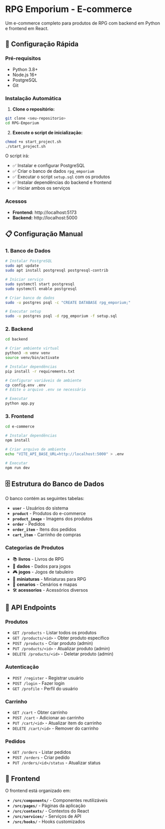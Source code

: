 # RPG Emporium - E-commerce

Um e-commerce completo para produtos de RPG com backend em Python e frontend em React.

## 🚀 Configuração Rápida

### Pré-requisitos
- Python 3.8+
- Node.js 16+
- PostgreSQL
- Git

### Instalação Automática

1. **Clone o repositório:**
```bash
git clone <seu-repositorio>
cd RPG-Emporium
```

2. **Execute o script de inicialização:**
```bash
chmod +x start_project.sh
./start_project.sh
```

O script irá:
- ✅ Instalar e configurar PostgreSQL
- ✅ Criar o banco de dados `rpg_emporium`
- ✅ Executar o script `setup.sql` com os produtos
- ✅ Instalar dependências do backend e frontend
- ✅ Iniciar ambos os serviços

### Acessos
- **Frontend:** http://localhost:5173
- **Backend:** http://localhost:5000

## 📋 Configuração Manual

### 1. Banco de Dados

```bash
# Instalar PostgreSQL
sudo apt update
sudo apt install postgresql postgresql-contrib

# Iniciar serviço
sudo systemctl start postgresql
sudo systemctl enable postgresql

# Criar banco de dados
sudo -u postgres psql -c "CREATE DATABASE rpg_emporium;"

# Executar setup
sudo -u postgres psql -d rpg_emporium -f setup.sql
```

### 2. Backend

```bash
cd backend

# Criar ambiente virtual
python3 -m venv venv
source venv/bin/activate

# Instalar dependências
pip install -r requirements.txt

# Configurar variáveis de ambiente
cp config.env .env
# Edite o arquivo .env se necessário

# Executar
python app.py
```

### 3. Frontend

```bash
cd e-commerce

# Instalar dependências
npm install

# Criar arquivo de ambiente
echo "VITE_API_BASE_URL=http://localhost:5000" > .env

# Executar
npm run dev
```

## 🗄️ Estrutura do Banco de Dados

O banco contém as seguintes tabelas:

- **`user`** - Usuários do sistema
- **`product`** - Produtos do e-commerce
- **`product_image`** - Imagens dos produtos
- **`order`** - Pedidos
- **`order_item`** - Itens dos pedidos
- **`cart_item`** - Carrinho de compras

### Categorias de Produtos
- 📚 **livros** - Livros de RPG
- 🎲 **dados** - Dados para jogos
- 🎮 **jogos** - Jogos de tabuleiro
- 🎨 **miniaturas** - Miniaturas para RPG
- 🏰 **cenarios** - Cenários e mapas
- 🛠️ **acessorios** - Acessórios diversos

## 🔧 API Endpoints

### Produtos
- `GET /products` - Listar todos os produtos
- `GET /products/<id>` - Obter produto específico
- `POST /products` - Criar produto (admin)
- `PUT /products/<id>` - Atualizar produto (admin)
- `DELETE /products/<id>` - Deletar produto (admin)

### Autenticação
- `POST /register` - Registrar usuário
- `POST /login` - Fazer login
- `GET /profile` - Perfil do usuário

### Carrinho
- `GET /cart` - Obter carrinho
- `POST /cart` - Adicionar ao carrinho
- `PUT /cart/<id>` - Atualizar item do carrinho
- `DELETE /cart/<id>` - Remover do carrinho

### Pedidos
- `GET /orders` - Listar pedidos
- `POST /orders` - Criar pedido
- `PUT /orders/<id>/status` - Atualizar status

## 🎨 Frontend

O frontend está organizado em:

- **`/src/components/`** - Componentes reutilizáveis
- **`/src/pages/`** - Páginas da aplicação
- **`/src/contexts/`** - Contextos do React
- **`/src/services/`** - Serviços de API
- **`/src/hooks/`** - Hooks customizados